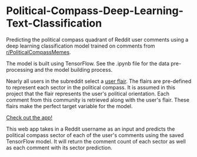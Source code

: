 # Political-Compass-Deep-Learning-Text-Classification
Predicting the political compass quadrant of Reddit user comments using a deep learning classification model trained on comments from [r/PoliticalCompassMemes](https://www.reddit.com/r/PoliticalCompassMemes/). 

The model is built using TensorFlow. See the .ipynb file for the data pre-processing and the model building process.

Nearly all users in the subreddit select a [user flair](https://mods.reddithelp.com/hc/en-us/articles/360010541651-User-Flair). The flairs are pre-defined to represent each sector in the political compass. It is assumed in this project that the flair represents the user's political orientation. Each comment from this community is retrieved along with the user's flair. These flairs make the perfect target variable for the model.


[Check out the app!](https://political-compass-reddit-test.herokuapp.com/)

This web app takes in a Reddit username as an input and predicts the political compass sector of each of the user's comments using the saved TensorFlow model. It will return the comment count of each sector as well as each comment with its sector prediction.
